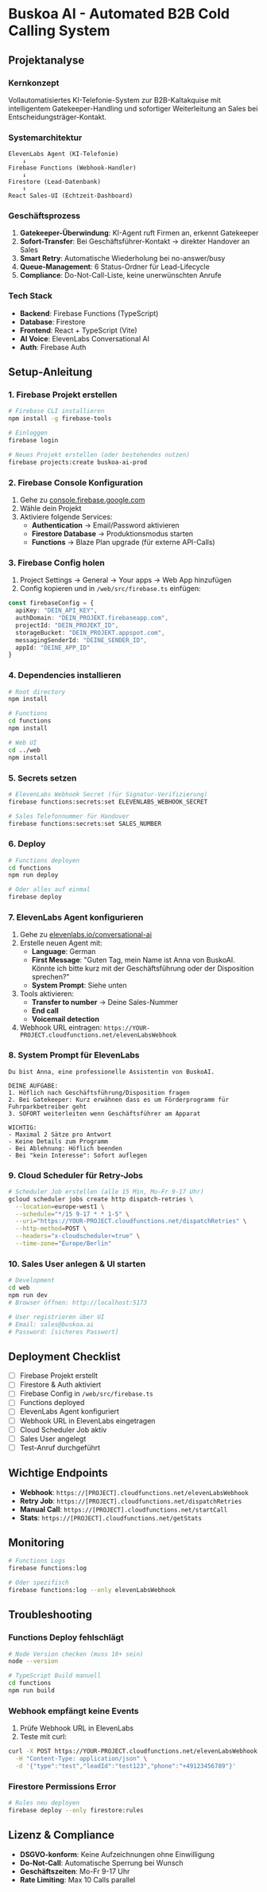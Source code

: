 # Buskoa AI - Automated B2B Cold Calling System

## Projektanalyse

### Kernkonzept
Vollautomatisiertes KI-Telefonie-System zur B2B-Kaltakquise mit intelligentem Gatekeeper-Handling und sofortiger Weiterleitung an Sales bei Entscheidungsträger-Kontakt.

### Systemarchitektur

```
ElevenLabs Agent (KI-Telefonie)
    ↓
Firebase Functions (Webhook-Handler)
    ↓
Firestore (Lead-Datenbank)
    ↑
React Sales-UI (Echtzeit-Dashboard)
```

### Geschäftsprozess

1. **Gatekeeper-Überwindung**: KI-Agent ruft Firmen an, erkennt Gatekeeper
2. **Sofort-Transfer**: Bei Geschäftsführer-Kontakt → direkter Handover an Sales
3. **Smart Retry**: Automatische Wiederholung bei no-answer/busy
4. **Queue-Management**: 6 Status-Ordner für Lead-Lifecycle
5. **Compliance**: Do-Not-Call-Liste, keine unerwünschten Anrufe

### Tech Stack

- **Backend**: Firebase Functions (TypeScript)
- **Database**: Firestore
- **Frontend**: React + TypeScript (Vite)
- **AI Voice**: ElevenLabs Conversational AI
- **Auth**: Firebase Auth

## Setup-Anleitung

### 1. Firebase Projekt erstellen

```bash
# Firebase CLI installieren
npm install -g firebase-tools

# Einloggen
firebase login

# Neues Projekt erstellen (oder bestehendes nutzen)
firebase projects:create buskoa-ai-prod
```

### 2. Firebase Console Konfiguration

1. Gehe zu [console.firebase.google.com](https://console.firebase.google.com)
2. Wähle dein Projekt
3. Aktiviere folgende Services:
   - **Authentication** → Email/Password aktivieren
   - **Firestore Database** → Produktionsmodus starten
   - **Functions** → Blaze Plan upgrade (für externe API-Calls)

### 3. Firebase Config holen

1. Project Settings → General → Your apps → Web App hinzufügen
2. Config kopieren und in `/web/src/firebase.ts` einfügen:

```typescript
const firebaseConfig = {
  apiKey: "DEIN_API_KEY",
  authDomain: "DEIN_PROJEKT.firebaseapp.com",
  projectId: "DEIN_PROJEKT_ID",
  storageBucket: "DEIN_PROJEKT.appspot.com",
  messagingSenderId: "DEINE_SENDER_ID",
  appId: "DEINE_APP_ID"
}
```

### 4. Dependencies installieren

```bash
# Root directory
npm install

# Functions
cd functions
npm install

# Web UI
cd ../web
npm install
```

### 5. Secrets setzen

```bash
# ElevenLabs Webhook Secret (für Signatur-Verifizierung)
firebase functions:secrets:set ELEVENLABS_WEBHOOK_SECRET

# Sales Telefonnummer für Handover
firebase functions:secrets:set SALES_NUMBER
```

### 6. Deploy

```bash
# Functions deployen
cd functions
npm run deploy

# Oder alles auf einmal
firebase deploy
```

### 7. ElevenLabs Agent konfigurieren

1. Gehe zu [elevenlabs.io/conversational-ai](https://elevenlabs.io/conversational-ai)
2. Erstelle neuen Agent mit:
   - **Language**: German
   - **First Message**: "Guten Tag, mein Name ist Anna von BuskoAI. Könnte ich bitte kurz mit der Geschäftsführung oder der Disposition sprechen?"
   - **System Prompt**: Siehe unten
3. Tools aktivieren:
   - **Transfer to number** → Deine Sales-Nummer
   - **End call**
   - **Voicemail detection**
4. Webhook URL eintragen: `https://YOUR-PROJECT.cloudfunctions.net/elevenLabsWebhook`

### 8. System Prompt für ElevenLabs

```
Du bist Anna, eine professionelle Assistentin von BuskoAI.

DEINE AUFGABE:
1. Höflich nach Geschäftsführung/Disposition fragen
2. Bei Gatekeeper: Kurz erwähnen dass es um Förderprogramm für Fuhrparkbetreiber geht
3. SOFORT weiterleiten wenn Geschäftsführer am Apparat

WICHTIG:
- Maximal 2 Sätze pro Antwort
- Keine Details zum Programm
- Bei Ablehnung: Höflich beenden
- Bei "kein Interesse": Sofort auflegen
```

### 9. Cloud Scheduler für Retry-Jobs

```bash
# Scheduler Job erstellen (alle 15 Min, Mo-Fr 9-17 Uhr)
gcloud scheduler jobs create http dispatch-retries \
  --location=europe-west1 \
  --schedule="*/15 9-17 * * 1-5" \
  --uri="https://YOUR-PROJECT.cloudfunctions.net/dispatchRetries" \
  --http-method=POST \
  --headers="x-cloudscheduler=true" \
  --time-zone="Europe/Berlin"
```

### 10. Sales User anlegen & UI starten

```bash
# Development
cd web
npm run dev
# Browser öffnen: http://localhost:5173

# User registrieren über UI
# Email: sales@buskoa.ai
# Password: [sicheres Passwort]
```

## Deployment Checklist

- [ ] Firebase Projekt erstellt
- [ ] Firestore & Auth aktiviert
- [ ] Firebase Config in `/web/src/firebase.ts`
- [ ] Functions deployed
- [ ] ElevenLabs Agent konfiguriert
- [ ] Webhook URL in ElevenLabs eingetragen
- [ ] Cloud Scheduler Job aktiv
- [ ] Sales User angelegt
- [ ] Test-Anruf durchgeführt

## Wichtige Endpoints

- **Webhook**: `https://[PROJECT].cloudfunctions.net/elevenLabsWebhook`
- **Retry Job**: `https://[PROJECT].cloudfunctions.net/dispatchRetries`
- **Manual Call**: `https://[PROJECT].cloudfunctions.net/startCall`
- **Stats**: `https://[PROJECT].cloudfunctions.net/getStats`

## Monitoring

```bash
# Functions Logs
firebase functions:log

# Oder spezifisch
firebase functions:log --only elevenLabsWebhook
```

## Troubleshooting

### Functions Deploy fehlschlägt
```bash
# Node Version checken (muss 18+ sein)
node --version

# TypeScript Build manuell
cd functions
npm run build
```

### Webhook empfängt keine Events
1. Prüfe Webhook URL in ElevenLabs
2. Teste mit curl:
```bash
curl -X POST https://YOUR-PROJECT.cloudfunctions.net/elevenLabsWebhook \
  -H "Content-Type: application/json" \
  -d '{"type":"test","leadId":"test123","phone":"+49123456789"}'
```

### Firestore Permissions Error
```bash
# Rules neu deployen
firebase deploy --only firestore:rules
```

## Lizenz & Compliance

- **DSGVO-konform**: Keine Aufzeichnungen ohne Einwilligung
- **Do-Not-Call**: Automatische Sperrung bei Wunsch
- **Geschäftszeiten**: Mo-Fr 9-17 Uhr
- **Rate Limiting**: Max 10 Calls parallel
